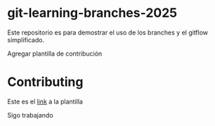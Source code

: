 # git-learning-branches-2025

Este repositorio es para demostrar el uso de los branches y el gitflow simplificado.

Agregar plantilla de contribución

# Contributing

Este es el [link](CONTRIBUTING.md) a la plantilla

Sigo trabajando